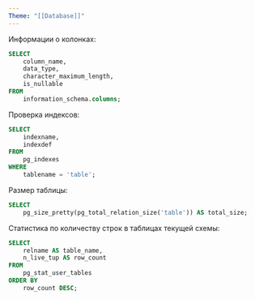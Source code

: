 ```yaml
---
Theme: "[[Database]]"
---
```

Информации о колонках:

```sql
SELECT
	column_name,
	data_type,
	character_maximum_length,
	is_nullable
FROM
	information_schema.columns;
```

Проверка индексов:

```sql
SELECT
	indexname,
	indexdef
FROM
	pg_indexes
WHERE
	tablename = 'table';
```

Размер таблицы:

```sql
SELECT
	pg_size_pretty(pg_total_relation_size('table')) AS total_size;
```

Статистика по количеству строк в таблицах текущей схемы:

```sql
SELECT
	relname AS table_name,
	n_live_tup AS row_count
FROM
	pg_stat_user_tables
ORDER BY
	row_count DESC;
```
